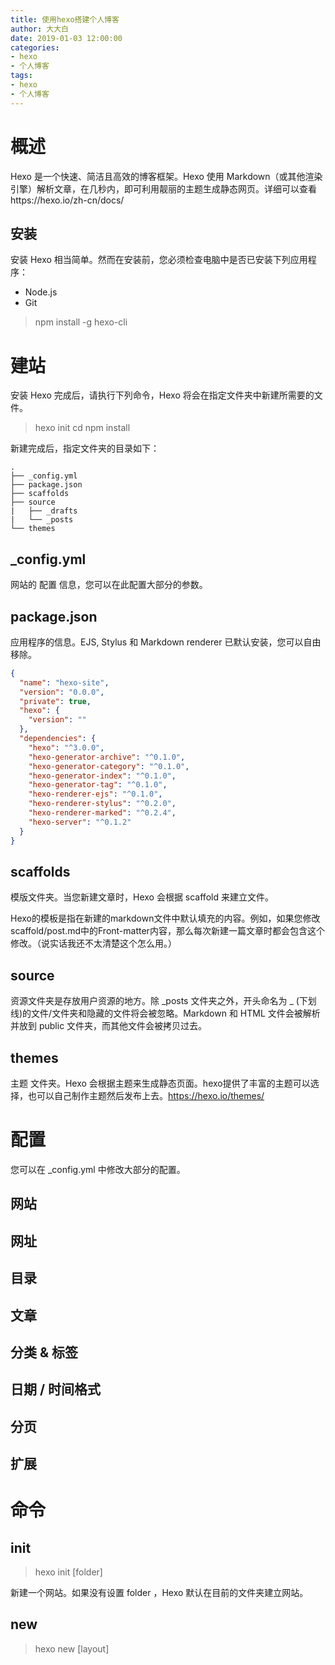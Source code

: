 ```yaml
---
title: 使用hexo搭建个人博客
author: 大大白
date: 2019-01-03 12:00:00
categories:
- hexo
- 个人博客
tags: 
- hexo
- 个人博客
---
```


# 概述
Hexo 是一个快速、简洁且高效的博客框架。Hexo 使用 Markdown（或其他渲染引擎）解析文章，在几秒内，即可利用靓丽的主题生成静态网页。详细可以查看https://hexo.io/zh-cn/docs/
<!-- more -->

## 安装
安装 Hexo 相当简单。然而在安装前，您必须检查电脑中是否已安装下列应用程序：
- Node.js
- Git

> npm install -g hexo-cli

# 建站
安装 Hexo 完成后，请执行下列命令，Hexo 将会在指定文件夹中新建所需要的文件。

> hexo init <folder>
> cd <folder>
> npm install

新建完成后，指定文件夹的目录如下：
```
.
├── _config.yml
├── package.json
├── scaffolds
├── source
|   ├── _drafts
|   └── _posts
└── themes

```
## _config.yml
网站的 配置 信息，您可以在此配置大部分的参数。

## package.json
应用程序的信息。EJS, Stylus 和 Markdown renderer 已默认安装，您可以自由移除。
```json
{
  "name": "hexo-site",
  "version": "0.0.0",
  "private": true,
  "hexo": {
    "version": ""
  },
  "dependencies": {
    "hexo": "^3.0.0",
    "hexo-generator-archive": "^0.1.0",
    "hexo-generator-category": "^0.1.0",
    "hexo-generator-index": "^0.1.0",
    "hexo-generator-tag": "^0.1.0",
    "hexo-renderer-ejs": "^0.1.0",
    "hexo-renderer-stylus": "^0.2.0",
    "hexo-renderer-marked": "^0.2.4",
    "hexo-server": "^0.1.2"
  }
}
```

## scaffolds
模版文件夹。当您新建文章时，Hexo 会根据 scaffold 来建立文件。

Hexo的模板是指在新建的markdown文件中默认填充的内容。例如，如果您修改scaffold/post.md中的Front-matter内容，那么每次新建一篇文章时都会包含这个修改。（说实话我还不太清楚这个怎么用。）

## source
资源文件夹是存放用户资源的地方。除 _posts 文件夹之外，开头命名为 _ (下划线)的文件/文件夹和隐藏的文件将会被忽略。Markdown 和 HTML 文件会被解析并放到 public 文件夹，而其他文件会被拷贝过去。

## themes
主题 文件夹。Hexo 会根据主题来生成静态页面。hexo提供了丰富的主题可以选择，也可以自己制作主题然后发布上去。https://hexo.io/themes/

# 配置
您可以在 _config.yml 中修改大部分的配置。

## 网站
## 网址
## 目录
## 文章
## 分类 & 标签
## 日期 / 时间格式
## 分页
## 扩展

# 命令
## init

> hexo init [folder]

新建一个网站。如果没有设置 folder ，Hexo 默认在目前的文件夹建立网站。

## new

> hexo new [layout] <title>

新建一篇文章。如果没有设置 layout 的话，默认使用 _config.yml 中的 default_layout 参数代替。如果标题包含空格的话，请使用引号括起来。

## generate

> hexo generate
该命令可以简写为
> hexo g

生成静态文件。

|选项|描述|
|-------------|---------------------|
|-d, --deploy | 文件生成后立即部署网站|
|-w, --watch  | 监视文件变动         |

## server

> hexo server

启动服务器。默认情况下，访问网址为： http://localhost:4000/。

|选项|描述|
|-------------|-----------------------------|
|-p, --port	  |重设端口                      |
|-s, --static |只使用静态文件                |
|-l, --log	  |启动日记记录，使用覆盖记录格式  |

## deploy

> hexo deploy
部署网站。

|参数 |描述|
|----|----|
|-g, --generate|部署之前预先生成静态文件|

该命令可以简写为：
> hexo d

更多命令请查看https://hexo.io/zh-cn/docs/commands